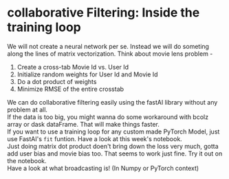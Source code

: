 # collaborative Filtering: Inside the training loop

We will not create a neural network per se. Instead we will do someting along the lines of matrix vectorization. Think about
movie lens problem -
1. Create a cross-tab Movie Id vs. User Id
1. Initialize random weights for User Id and Movie Id
1. Do a dot product of weights 
1. Minimize RMSE of the entire crosstab

We can do collaborative filtering easily using the fastAI library without any problem at all.
<br>
If the data is too big, you might wanna do some workaround with bcolz array or dask dataFrame. That will make things faster.
<br>
If you want to use a training loop for any custom made PyTorch Model, just use FastAI's `fit` funtion. Have a look at this 
week's notebook. 
<br>
Just doing matrix dot product doen't bring down the loss very much, gotta add user bias and movie bias too. That seems to work
just fine. Try it out on the notebook.
<br>
Have a look at what broadcasting is! (In Numpy or PyTorch context)


